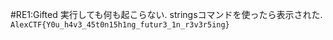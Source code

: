 #RE1:Gifted
実行しても何も起こらない.
stringsコマンドを使ったら表示された.
```AlexCTF{Y0u_h4v3_45t0n15h1ng_futur3_1n_r3v3r5ing}```